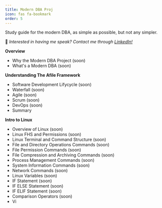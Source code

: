 ```yaml
---
title: Modern DBA Proj
icon: fas fa-bookmark
order: 5
---
```


Study guide for the modern DBA, as simple as possible, but not any simpler.

📢 _Interested in having me speak? Contact me through [LinkedIn!](https://www.linkedin.com/in/richard-koranteng)_

**Overview**
- Why the Modern DBA Project (soon)
- What's a Modern DBA (soon)

**Understanding The Afile Framework**
- Software Development Lifycycle (soon)
- Waterfall (soon)
- Agile (soon)
- Scrum (soon)
- DevOps (soon)
- Summary

**Intro to Linux**
- Overview of Linux (soon)
- Linux FHS and Permissions (soon)
- Linux Terminal and Command Structure (soon)
- File and Directory Operations Commands (soon)
- File Permission Commands (soon)
- File Compression and Archiving Commands (soon)
- Process Management Commands (soon)
- System Information Commands (soon)
- Network Commands (soon)
- Linux Variables (soon)
- IF Statement (soon)
- IF ELSE Statement (soon)
- IF ELIF Statement (soon)
- Comparison Operators (soon)
- Vi

